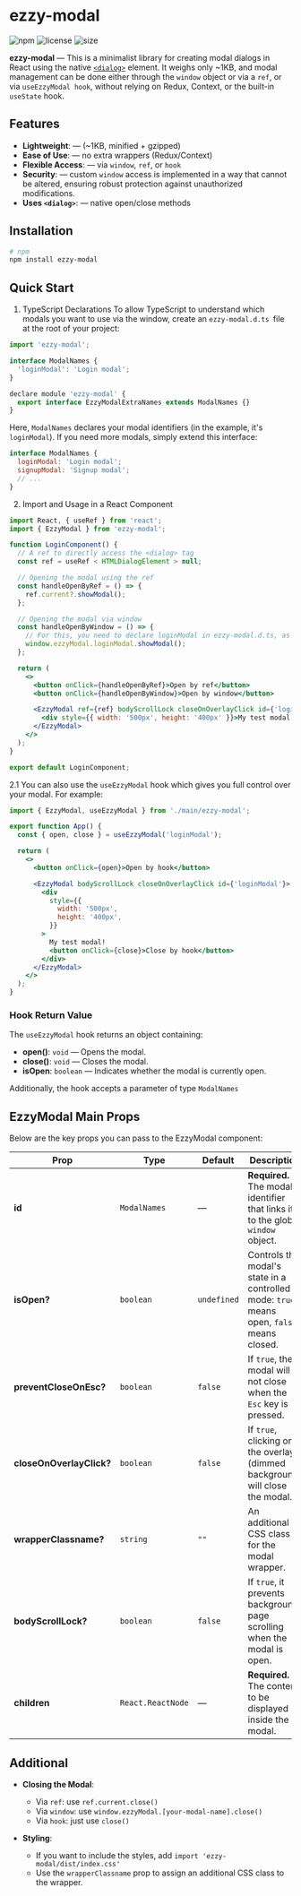 # ezzy-modal

![npm](https://img.shields.io/npm/v/ezzy-modal?style=flat-square)
![license](https://img.shields.io/npm/l/ezzy-modal?style=flat-square)
![size](https://img.shields.io/bundlephobia/minzip/ezzy-modal?style=flat-square)

**ezzy-modal** — This is a minimalist library for creating modal dialogs in React using the native [`<dialog>`](https://developer.mozilla.org/en-US/docs/Web/HTML/Element/dialog) element. It weighs only ~1KB, and modal management can be done either through the `window` object or via a `ref`, or via `useEzzyModal hook`, without relying on Redux, Context, or the built-in `useState` hook.

## Features

- **Lightweight**: — (~1KB, minified + gzipped)
- **Ease of Use**: — no extra wrappers (Redux/Context)
- **Flexible Access**: — via `window`, `ref`, or `hook`
- **Security**: — сustom `window` access is implemented in a way that cannot be altered, ensuring robust protection against unauthorized modifications.
- **Uses `<dialog>`**: — native open/close methods

## Installation

```bash
# npm
npm install ezzy-modal
```

## Quick Start

1. TypeScript Declarations
   To allow TypeScript to understand which modals you want to use via the window, create an `ezzy-modal.d.ts `file at the root of your project:

```js
import 'ezzy-modal';

interface ModalNames {
  'loginModal': 'Login modal';
}

declare module 'ezzy-modal' {
  export interface EzzyModalExtraNames extends ModalNames {}
}

```

Here, `ModalNames` declares your modal identifiers (in the example, it's `loginModal`). If you need more modals, simply extend this interface:

```js
interface ModalNames {
  loginModal: 'Login modal';
  signupModal: 'Signup modal';
  // ...
}
```

2. Import and Usage in a React Component

```jsx
import React, { useRef } from 'react';
import { EzzyModal } from 'ezzy-modal';

function LoginComponent() {
  // A ref to directly access the <dialog> tag
  const ref = useRef < HTMLDialogElement > null;

  // Opening the modal using the ref
  const handleOpenByRef = () => {
    ref.current?.showModal();
  };

  // Opening the modal via window
  const handleOpenByWindow = () => {
    // For this, you need to declare loginModal in ezzy-modal.d.ts, as shown above
    window.ezzyModal.loginModal.showModal();
  };

  return (
    <>
      <button onClick={handleOpenByRef}>Open by ref</button>
      <button onClick={handleOpenByWindow}>Open by window</button>

      <EzzyModal ref={ref} bodyScrollLock closeOnOverlayClick id={'loginModal'}>
        <div style={{ width: '500px', height: '400px' }}>My test modal!</div>
      </EzzyModal>
    </>
  );
}

export default LoginComponent;
```

2.1 You can also use the `useEzzyModal` hook which gives you full control over your modal. For example:

```jsx
import { EzzyModal, useEzzyModal } from './main/ezzy-modal';

export function App() {
  const { open, close } = useEzzyModal('loginModal');

  return (
    <>
      <button onClick={open}>Open by hook</button>

      <EzzyModal bodyScrollLock closeOnOverlayClick id={'loginModal'}>
        <div
          style={{
            width: '500px',
            height: '400px',
          }}
        >
          My test modal!
          <button onClick={close}>Close by hook</button>
        </div>
      </EzzyModal>
    </>
  );
}
```

### Hook Return Value

The `useEzzyModal` hook returns an object containing:

- **open()**: `void` — Opens the modal.
- **close()**: `void` — Closes the modal.
- **isOpen**: `boolean` — Indicates whether the modal is currently open.

Additionally, the hook accepts a parameter of type `ModalNames`

## EzzyModal Main Props

Below are the key props you can pass to the EzzyModal component:

<table>
  <thead>
    <tr>
      <th>Prop</th>
      <th>Type</th>
      <th>Default</th>
      <th>Description</th>
    </tr>
  </thead>
  <tbody>
    <tr>
      <td><strong>id</strong></td>
      <td><code>ModalNames</code></td>
      <td>—</td>
      <td><strong>Required.</strong> The modal identifier that links it to the global <code>window</code> object.</td>
    </tr>
    <tr>
      <td><strong>isOpen?</strong></td>
      <td><code>boolean</code></td>
      <td><code>undefined</code></td>
      <td>Controls the modal's state in a controlled mode: <code>true</code> means open, <code>false</code> means closed.</td>
    </tr>
    <tr>
      <td><strong>preventCloseOnEsc?</strong></td>
      <td><code>boolean</code></td>
      <td><code>false</code></td>
      <td>If <code>true</code>, the modal will not close when the <code>Esc</code> key is pressed.</td>
    </tr>
    <tr>
      <td><strong>closeOnOverlayClick?</strong></td>
      <td><code>boolean</code></td>
      <td><code>false</code></td>
      <td>If <code>true</code>, clicking on the overlay (dimmed background) will close the modal.</td>
    </tr>
    <tr>
      <td><strong>wrapperClassname?</strong></td>
      <td><code>string</code></td>
      <td><code>""</code></td>
      <td>An additional CSS class for the modal wrapper.</td>
    </tr>
    <tr>
      <td><strong>bodyScrollLock?</strong></td>
      <td><code>boolean</code></td>
      <td><code>false</code></td>
      <td>If <code>true</code>, it prevents background page scrolling when the modal is open.</td>
    </tr>
    <tr>
      <td><strong>children</strong></td>
      <td><code>React.ReactNode</code></td>
      <td>—</td>
      <td><strong>Required.</strong> The content to be displayed inside the modal.</td>
    </tr>
  </tbody>
</table>

## Additional

- **Closing the Modal**:

  - Via `ref`: use `ref.current.close()`
  - Via `window`: use `window.ezzyModal.[your-modal-name].close()`
  - Via `hook`: just use `close()`

- **Styling**:
  - If you want to include the styles, add `import 'ezzy-modal/dist/index.css'`
  - Use the `wrapperClassname` prop to assign an additional CSS class to the wrapper.
